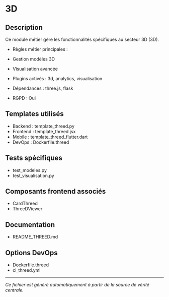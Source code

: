 # 3D

## Description
Ce module métier gère les fonctionnalités spécifiques au secteur 3D (3D).

- Règles métier principales :
- Gestion modèles 3D
- Visualisation avancée


- Plugins activés : 3d, analytics, visualisation
- Dépendances : three.js, flask
- RGPD : Oui

## Templates utilisés
- Backend : template_threed.py
- Frontend : template_threed.jsx
- Mobile : template_threed_flutter.dart
- DevOps : Dockerfile.threed

## Tests spécifiques
- test_modeles.py
- test_visualisation.py


## Composants frontend associés
- CardThreed
- ThreeDViewer


## Documentation
- README_THREED.md


## Options DevOps
- Dockerfile.threed
- ci_threed.yml


---
*Ce fichier est généré automatiquement à partir de la source de vérité centrale.*